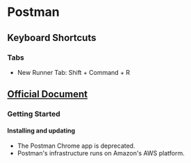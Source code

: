 # Postman

## Keyboard Shortcuts

### Tabs

* New Runner Tab: Shift + Command + R

## [Official Document](https://learning.postman.com/docs/getting-started/introduction/)

### Getting Started

#### Installing and updating

* The Postman Chrome app is deprecated.
* Postman's infrastructure runs on Amazon's AWS platform.
